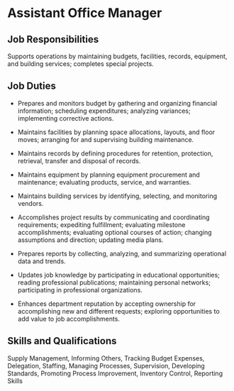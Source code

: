 # Assistant Office Manager

## Job Responsibilities

Supports operations by maintaining budgets, facilities, records, equipment, and building services; completes special projects.

## Job Duties

* Prepares and monitors budget by gathering and organizing financial information; scheduling expenditures; analyzing variances; implementing corrective actions.

* Maintains facilities by planning space allocations, layouts, and floor moves; arranging for and supervising building maintenance.

* Maintains records by defining procedures for retention, protection, retrieval, transfer and disposal of records.

* Maintains equipment by planning equipment procurement and maintenance; evaluating products, service, and warranties.

* Maintains building services by identifying, selecting, and monitoring vendors.

* Accomplishes project results by communicating and coordinating requirements; expediting fulfillment; evaluating milestone accomplishments; evaluating optional courses of action; changing assumptions and direction; updating media plans.

* Prepares reports by collecting, analyzing, and summarizing operational data and trends.

* Updates job knowledge by participating in educational opportunities; reading professional publications; maintaining personal networks; participating in professional organizations.

* Enhances department reputation by accepting ownership for accomplishing new and different requests; exploring opportunities to add value to job accomplishments.

## Skills and Qualifications

Supply Management, Informing Others, Tracking Budget Expenses, Delegation, Staffing, Managing Processes, Supervision, Developing Standards, Promoting Process Improvement, Inventory Control, Reporting Skills

